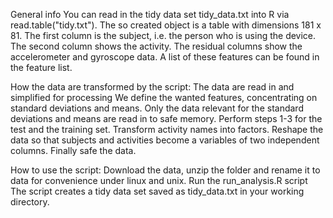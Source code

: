 General info
You can read in the tidy data set tidy_data.txt into R via read.table("tidy.txt"). The so created object is a table with dimensions 181 x 81. The first column is the subject, i.e. the person who is using the device. The second column shows the activity. The residual columns show the accelerometer and gyroscope data. A list of these features can be found in the feature list.

How the data are transformed by the script:
The data are read in and simplified for processing
We define the wanted features, concentrating on standard deviations and means.
Only the data relevant for the standard deviations and means are read in to safe memory.
Perform steps 1-3 for the test and the training set.
Transform activity names into factors.
Reshape the data so that subjects and activities become a variables of two independent columns.
Finally safe the data.

How to use the script:
Download the data, unzip the folder and rename it to data for convenience under linux and unix.
Run the run_analysis.R script
The script creates a tidy data set saved as tidy_data.txt in your working directory.
